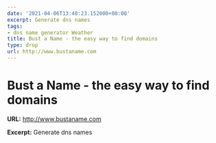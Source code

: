 ```yaml
---
date: '2021-04-06T13:40:23.152000+00:00'
excerpt: Generate dns names
tags:
- dns name generator Weather
title: Bust a Name - the easy way to find domains
type: drop
url: http://www.bustaname.com
---
```


# Bust a Name - the easy way to find domains

**URL:** http://www.bustaname.com

**Excerpt:** Generate dns names
